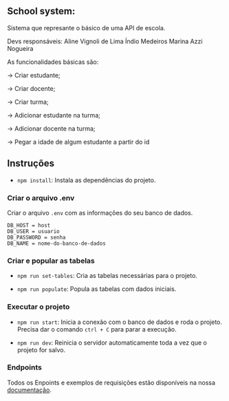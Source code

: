 ## School system:

Sistema que represante o básico de uma API de escola. 

Devs responsáveis: 
Aline Vignoli de Lima
Índio Medeiros
Marina Azzi Nogueira

As funcionalidades básicas são:

→ Criar estudante;

→ Criar docente;

→ Criar turma;

→ Adicionar estudante na turma;

→ Adicionar docente na turma;

→ Pegar a idade de algum estudante a partir do id

## Instruções

* `npm install`:
Instala as dependências do projeto.

### Criar o arquivo .env
Criar o arquivo `.env` com as informações do seu banco de dados.
```
DB_HOST = host
DB_USER = usuario
DB_PASSWORD = senha
DB_NAME = nome-do-banco-de-dados
```

### Criar e popular as tabelas
* `npm run set-tables`:
Cria as tabelas necessárias para o projeto.

* `npm run populate`:
Popula as tabelas com dados iniciais.

### Executar o projeto

* `npm run start`: 
Inicia a conexão com o banco de dados e roda o projeto.
Precisa dar o comando `ctrl + C` para parar a execução.

* `npm run dev`:
Reinicia o servidor automaticamente toda a vez que o projeto for salvo.

### Endpoints
Todos os Enpoints e exemplos de requisições estão disponíveis na nossa [documentação](https://documenter.getpostman.com/view/13242412/TVza9tK7).
